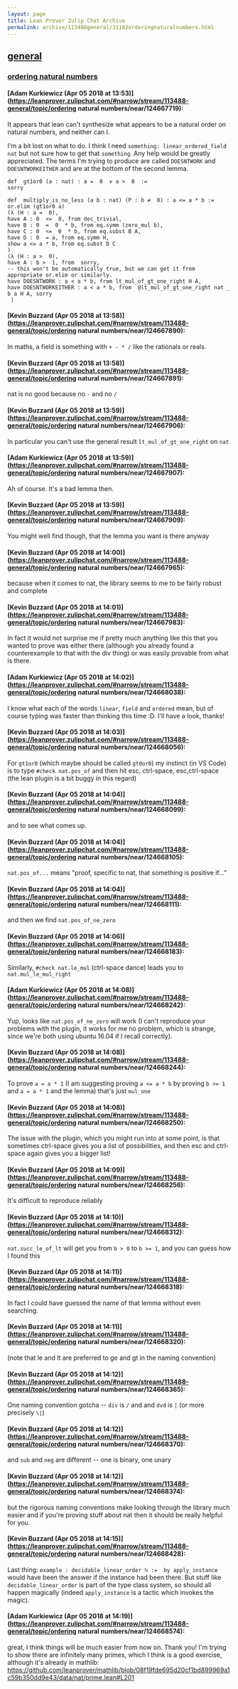 ```yaml
---
layout: page
title: Lean Prover Zulip Chat Archive 
permalink: archive/113488general/31182orderingnaturalnumbers.html
---
```


## [general](index.html)
### [ordering natural numbers](31182orderingnaturalnumbers.html)

#### [Adam Kurkiewicz (Apr 05 2018 at 13:53)](https://leanprover.zulipchat.com/#narrow/stream/113488-general/topic/ordering natural numbers/near/124667719):
It appears that lean can't synthesize what appears to be a natural order on natural numbers, and neither can I.

I'm a bit lost on what to do. I think I need `something: linear_ordered_field nat` but not sure how to get that `something`. Any help would be greatly appreciated. The terms I'm trying to produce are called `DOESNTWORK` and `DOESNTWORKEITHER` and are at the bottom of the second lemma.

```
def  gt1or0 (a : nat) : a =  0  ∨ a >  0  :=
sorry

def  multiply_is_no_less (a b : nat) (P : b ≠  0) : a <= a * b :=
or.elim (gt1or0 a)
(λ (H : a =  0),
have A : 0  <=  0, from dec_trivial,
have B : 0  =  0  * b, from eq.symm (zero_mul b),
have C : 0  <=  0  * b, from eq.subst B A,
have D : 0  = a, from eq.symm H,
show a <= a * b, from eq.subst D C
)
(λ (H : a >  0),
have A : b >  1, from  sorry,
-- this won't be automatically true, but we can get it from appropriate or.elim or similarly.
have DOESNTWORK : a < a * b, from lt_mul_of_gt_one_right H A,
have DOESNTWORKEITHER : a < a * b, from  @lt_mul_of_gt_one_right nat _ b a H A, sorry
 )
```

#### [Kevin Buzzard (Apr 05 2018 at 13:58)](https://leanprover.zulipchat.com/#narrow/stream/113488-general/topic/ordering natural numbers/near/124667890):
In maths, a field is something with `+ - * /` like the rationals or reals.

#### [Kevin Buzzard (Apr 05 2018 at 13:58)](https://leanprover.zulipchat.com/#narrow/stream/113488-general/topic/ordering natural numbers/near/124667891):
nat is no good because no `-` and no `/`

#### [Kevin Buzzard (Apr 05 2018 at 13:59)](https://leanprover.zulipchat.com/#narrow/stream/113488-general/topic/ordering natural numbers/near/124667906):
In particular you can't use the general result ` lt_mul_of_gt_one_right ` on `nat`

#### [Adam Kurkiewicz (Apr 05 2018 at 13:59)](https://leanprover.zulipchat.com/#narrow/stream/113488-general/topic/ordering natural numbers/near/124667907):
Ah of course. It's a bad lemma then.

#### [Kevin Buzzard (Apr 05 2018 at 13:59)](https://leanprover.zulipchat.com/#narrow/stream/113488-general/topic/ordering natural numbers/near/124667909):
You might well find though, that the lemma you want is there anyway

#### [Kevin Buzzard (Apr 05 2018 at 14:00)](https://leanprover.zulipchat.com/#narrow/stream/113488-general/topic/ordering natural numbers/near/124667965):
because when it comes to nat, the library seems to me to be fairly robust and complete

#### [Kevin Buzzard (Apr 05 2018 at 14:01)](https://leanprover.zulipchat.com/#narrow/stream/113488-general/topic/ordering natural numbers/near/124667983):
In fact it would not surprise me if pretty much anything like this that you wanted to prove was either there (although you already found a counterexample to that with the div thing) or was easily provable from what is there.

#### [Adam Kurkiewicz (Apr 05 2018 at 14:02)](https://leanprover.zulipchat.com/#narrow/stream/113488-general/topic/ordering natural numbers/near/124668038):
I know what each of the words `linear`, `field` and `ordered` mean, but of course typing was faster than thinking this time :D. I'll have a look, thanks!

#### [Kevin Buzzard (Apr 05 2018 at 14:03)](https://leanprover.zulipchat.com/#narrow/stream/113488-general/topic/ordering natural numbers/near/124668056):
For `gt1or0` (which maybe should be called `gt0or0`) my instinct (in VS Code) is to type `#check nat.pos_of` and then hit esc, ctrl-space, esc,ctrl-space (the lean plugin is a bit buggy in this regard)

#### [Kevin Buzzard (Apr 05 2018 at 14:04)](https://leanprover.zulipchat.com/#narrow/stream/113488-general/topic/ordering natural numbers/near/124668099):
and to see what comes up.

#### [Kevin Buzzard (Apr 05 2018 at 14:04)](https://leanprover.zulipchat.com/#narrow/stream/113488-general/topic/ordering natural numbers/near/124668105):
`nat.pos_of...` means "proof, specific to nat, that something is positive if..."

#### [Kevin Buzzard (Apr 05 2018 at 14:04)](https://leanprover.zulipchat.com/#narrow/stream/113488-general/topic/ordering natural numbers/near/124668111):
and then we find `nat.pos_of_ne_zero`

#### [Kevin Buzzard (Apr 05 2018 at 14:06)](https://leanprover.zulipchat.com/#narrow/stream/113488-general/topic/ordering natural numbers/near/124668183):
Similarly, `#check nat.le_mul` (ctrl-space dance) leads you to `nat.mul_le_mul_right`

#### [Adam Kurkiewicz (Apr 05 2018 at 14:08)](https://leanprover.zulipchat.com/#narrow/stream/113488-general/topic/ordering natural numbers/near/124668242):
Yup, looks like `nat.pos_of_ne_zero` will work (I can't reproduce your problems with the plugin, it works for me no problem, which is strange, since we're both using ubuntu 16.04 if I recall correctly).

#### [Kevin Buzzard (Apr 05 2018 at 14:08)](https://leanprover.zulipchat.com/#narrow/stream/113488-general/topic/ordering natural numbers/near/124668244):
To prove `a = a * 1` (I am suggesting proving `a <= a * b` by proving `b >= 1` and `a = a * 1` and the lemma) that's just `mul_one`

#### [Kevin Buzzard (Apr 05 2018 at 14:08)](https://leanprover.zulipchat.com/#narrow/stream/113488-general/topic/ordering natural numbers/near/124668250):
The issue with the plugin, which you might run into at some point, is that sometimes ctrl-space gives you a list of possibilities, and then esc and ctrl-space again gives you a bigger list!

#### [Kevin Buzzard (Apr 05 2018 at 14:09)](https://leanprover.zulipchat.com/#narrow/stream/113488-general/topic/ordering natural numbers/near/124668256):
It's difficult to reproduce reliably

#### [Kevin Buzzard (Apr 05 2018 at 14:10)](https://leanprover.zulipchat.com/#narrow/stream/113488-general/topic/ordering natural numbers/near/124668312):
`nat.succ_le_of_lt` will get you from `b > 0` to `b >= 1`, and you can guess how I found this

#### [Kevin Buzzard (Apr 05 2018 at 14:11)](https://leanprover.zulipchat.com/#narrow/stream/113488-general/topic/ordering natural numbers/near/124668318):
In fact I could have guessed the name of that lemma without even searching.

#### [Kevin Buzzard (Apr 05 2018 at 14:11)](https://leanprover.zulipchat.com/#narrow/stream/113488-general/topic/ordering natural numbers/near/124668320):
(note that le and lt are preferred to ge and gt in the naming convention)

#### [Kevin Buzzard (Apr 05 2018 at 14:12)](https://leanprover.zulipchat.com/#narrow/stream/113488-general/topic/ordering natural numbers/near/124668365):
One naming convention gotcha -- `div` is `/` and and `dvd` is `|` (or more precisely `\|`)

#### [Kevin Buzzard (Apr 05 2018 at 14:12)](https://leanprover.zulipchat.com/#narrow/stream/113488-general/topic/ordering natural numbers/near/124668370):
and `sub` and `neg` are different -- one is binary, one unary

#### [Kevin Buzzard (Apr 05 2018 at 14:12)](https://leanprover.zulipchat.com/#narrow/stream/113488-general/topic/ordering natural numbers/near/124668374):
but the rigorous naming conventions make looking through the library much easier and if you're proving stuff about nat then it should be really helpful for you.

#### [Kevin Buzzard (Apr 05 2018 at 14:15)](https://leanprover.zulipchat.com/#narrow/stream/113488-general/topic/ordering natural numbers/near/124668428):
Last thing: `example : decidable_linear_order ℕ :=  by apply_instance` would have been the answer if the instance had been there. But stuff like `decidable_linear_order` is part of the type class system, so should all happen magically (indeed `apply_instance` is a tactic which invokes the magic).

#### [Adam Kurkiewicz (Apr 05 2018 at 14:19)](https://leanprover.zulipchat.com/#narrow/stream/113488-general/topic/ordering natural numbers/near/124668574):
 great, I think things will be much easier from now on. Thank you! I'm trying to show there are infinitely many primes, which I think is a good exercise, although it's already in mathlib:
https://github.com/leanprover/mathlib/blob/08f19fde695d20cf1bd899969a1c59b350dd9e43/data/nat/prime.lean#L201

